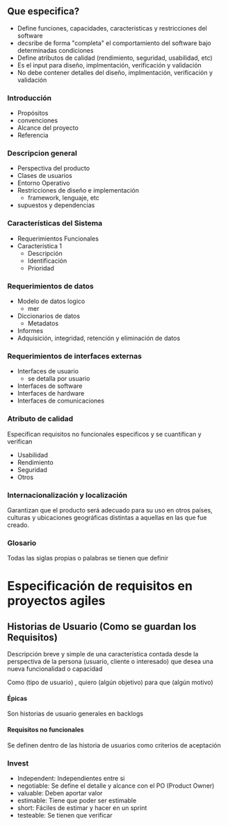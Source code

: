 ## Que especifica?
- Define funciones, capacidades, caracteristicas y restricciones del software
- decsribe de forma "completa" el comportamiento del software bajo determinadas condiciones
- Define atributos de calidad (rendimiento, seguridad, usabilidad, etc) 
- Es el input para diseño, implmentación, verificación y validación
- No debe contener detalles del diseño, implmentación, verificación y validación

### Introducción
- Propósitos
- convenciones
- Alcance del proyecto
- Referencia
### Descripcion general
- Perspectiva del producto
- Clases de usuarios
- Entorno Operativo
- Restricciones de diseño e implementación
	- framework, lenguaje, etc
- supuestos y dependencias

### Características del Sistema
- Requerimientos Funcionales
- Característica 1
	- Descripción
	- Identificación
	- Prioridad

### Requerimientos de datos
- Modelo de datos logico
	- mer
- Diccionarios de datos
	- Metadatos
- Informes
- Adquisición, integridad, retención y eliminación de datos

### Requerimientos de interfaces externas
- Interfaces de usuario
	- se detalla por usuario
- Interfaces de software
- Interfaces de hardware
- Interfaces de comunicaciones


### Atributo de calidad
Especifican requisitos no funcionales especificos y se cuantifican y verifican
- Usabilidad
- Rendimiento
- Seguridad
- Otros

### Internacionalización y localización
Garantizan que el producto será adecuado para su uso en otros países, culturas y ubicaciones geográficas distintas a aquellas en las que fue creado.

### Glosario
Todas las siglas propias o palabras se tienen que definir


# Especificación de requisitos en proyectos agiles

## Historias de Usuario (Como se guardan los Requisitos)
Descripción breve y simple de una característica contada desde la perspectiva de la persona (usuario, cliente o interesado) que desea una nueva funcionalidad o capacidad

Como (tipo de usuario) , quiero (algún objetivo) para que (algún motivo)

#### Épicas
Son historias de usuario generales en backlogs

#### Requisitos no funcionales
Se definen dentro de las historia de usuarios como criterios de aceptación

### Invest
- Independent: Independientes entre si
- negotiable: Se define el detalle y alcance con el PO (Product Owner)
- valuable: Deben aportar valor
- estimable: Tiene que poder ser estimable
- short: Fáciles de estimar y hacer en un sprint
- testeable: Se tienen que verificar

